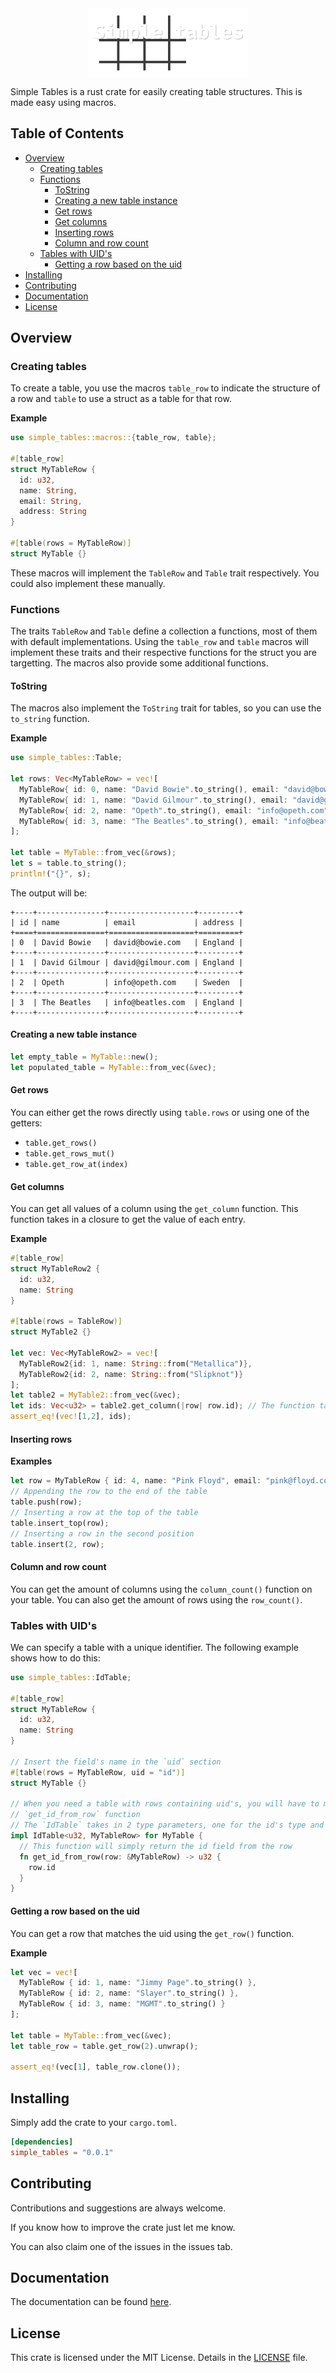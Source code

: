 <img src="res/logo.png" style="zoom:25%; display:block; margin-left:auto; margin-right:auto;" />

Simple Tables is a rust crate for easily creating table structures. This is made easy using macros.

## Table of Contents

- [Overview](#overview)
  - [Creating tables](#creating-tables)
  - [Functions](#functions)
    - [ToString](#tostring)
    - [Creating a new table instance](#creating-a-new-table-instance)
    - [Get rows](#get-rows)
    - [Get columns](#get-columns)
    - [Inserting rows](#inserting-rows)
    - [Column and row count](#column-and-row-count)
  - [Tables with UID's](#tables-with-uids)
    - [Getting a row based on the uid](#getting-a-row-based-on-the-uid)
- [Installing](#installing)
- [Contributing](#contributing)
- [Documentation](#documentation)
- [License](#license)

## Overview
### Creating tables
To create a table, you use the macros `table_row` to indicate the structure of a row and `table` to use a struct as a 
table for that row.

**Example**
```rust
use simple_tables::macros::{table_row, table};

#[table_row]
struct MyTableRow {
  id: u32,
  name: String,
  email: String,
  address: String
}

#[table(rows = MyTableRow)]
struct MyTable {}
```

These macros will implement the `TableRow` and `Table` trait respectively. You could also implement these manually.

### Functions
The traits `TableRow` and `Table` define a collection a functions, most of them with default implementations. Using the
`table_row` and `table` macros will implement these traits and their respective functions for the struct you are targetting.
The macros also provide some additional functions.

#### ToString
The macros also implement the `ToString` trait for tables, so you can use the `to_string` function.

**Example**
```rust
use simple_tables::Table;

let rows: Vec<MyTableRow> = vec![
  MyTableRow{ id: 0, name: "David Bowie".to_string(), email: "david@bowie.com".to_string(), address: "England".to_string()},
  MyTableRow{ id: 1, name: "David Gilmour".to_string(), email: "david@gilmour.com".to_string(), address: "England".to_string()},
  MyTableRow{ id: 2, name: "Opeth".to_string(), email: "info@opeth.com".to_string(), address: "Sweden".to_string()},
  MyTableRow{ id: 3, name: "The Beatles".to_string(), email: "info@beatles.com".to_string(), address: "England".to_string()}
];

let table = MyTable::from_vec(&rows);
let s = table.to_string();
println!("{}", s);
```

The output will be:
```
+----+---------------+-------------------+---------+
| id | name          | email             | address |
+====+===============+===================+=========+
| 0  | David Bowie   | david@bowie.com   | England |
+----+---------------+-------------------+---------+
| 1  | David Gilmour | david@gilmour.com | England |
+----+---------------+-------------------+---------+
| 2  | Opeth         | info@opeth.com    | Sweden  |
+----+---------------+-------------------+---------+
| 3  | The Beatles   | info@beatles.com  | England |
+----+---------------+-------------------+---------+
```

#### Creating a new table instance
```rust
let empty_table = MyTable::new();
let populated_table = MyTable::from_vec(&vec);
```

#### Get rows
You can either get the rows directly using `table.rows` or using one of the getters: 
- `table.get_rows()`
- `table.get_rows_mut()`
- `table.get_row_at(index)`

#### Get columns
You can get all values of a column using the `get_column` function. This function takes in a closure to get the value
of each entry.

**Example**
```rust
#[table_row]
struct MyTableRow2 {
  id: u32,
  name: String
}

#[table(rows = TableRow)]
struct MyTable2 {}
 
let vec: Vec<MyTableRow2> = vec![
  MyTableRow2{id: 1, name: String::from("Metallica")}, 
  MyTableRow2{id: 2, name: String::from("Slipknot")}
];
let table2 = MyTable2::from_vec(&vec);
let ids: Vec<u32> = table2.get_column(|row| row.id); // The function takes in a closure
assert_eq!(vec![1,2], ids);
```

#### Inserting rows

**Examples**
```rust
let row = MyTableRow { id: 4, name: "Pink Floyd", email: "pink@floyd.com", address: "England"};
// Appending the row to the end of the table
table.push(row);
// Inserting a row at the top of the table
table.insert_top(row);
// Inserting a row in the second position 
table.insert(2, row);
```

#### Column and row count
You can get the amount of columns using the `column_count()` function on your table. You can also get the amount of rows
using the `row_count()`.

### Tables with UID's
We can specify a table with a unique identifier. The following example shows how to do this:

```rust
use simple_tables::IdTable;

#[table_row]
struct MyTableRow {
  id: u32,
  name: String
}

// Insert the field's name in the `uid` section
#[table(rows = MyTableRow, uid = "id")]
struct MyTable {}

// When you need a table with rows containing uid's, you will have to manually implement the 
// `get_id_from_row` function
// The `IdTable` takes in 2 type parameters, one for the id's type and one for the rows's type
impl IdTable<u32, MyTableRow> for MyTable {
  // This function will simply return the id field from the row
  fn get_id_from_row(row: &MyTableRow) -> u32 { 
    row.id 
  }
}
```

#### Getting a row based on the uid

You can get a row that matches the uid using the `get_row()` function.

**Example**
```rust
let vec = vec![ 
  MyTableRow { id: 1, name: "Jimmy Page".to_string() }, 
  MyTableRow { id: 2, name: "Slayer".to_string() }, 
  MyTableRow { id: 3, name: "MGMT".to_string() } 
];

let table = MyTable::from_vec(&vec);
let table_row = table.get_row(2).unwrap();

assert_eq!(vec[1], table_row.clone());
```

## Installing
Simply add the crate to your `cargo.toml`.

```toml
[dependencies]
simple_tables = "0.0.1"
```

## Contributing
Contributions and suggestions are always welcome. 

If you know how to improve the crate just let me know.

You can also claim one of the issues in the issues tab.

## Documentation
The documentation can be found [here](#coming-soon).

## License
This crate is licensed under the MIT License. Details in the [LICENSE](LICENSE) file.